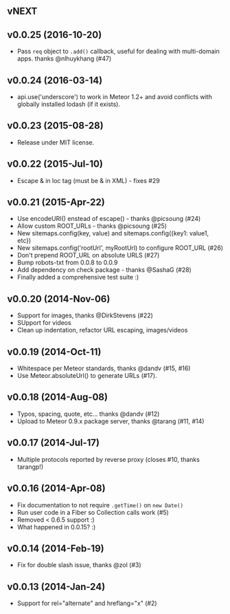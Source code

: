 ## vNEXT

## v0.0.25 (2016-10-20)

* Pass `req` object to `.add()` callback, useful for dealing with multi-domain
  apps.  thanks @nlhuykhang (#47)

## v0.0.24 (2016-03-14)

* api.use('underscore') to work in Meteor 1.2+ and avoid conflicts with
  globally installed lodash (if it exists).

## v0.0.23 (2015-08-28)

* Release under MIT license.

## v0.0.22 (2015-Jul-10)

* Escape & in loc tag (must be &amp; in XML) - fixes #29

## v0.0.21 (2015-Apr-22)

* Use encodeURI() enstead of escape() - thanks @picsoung (#24)
* Allow custom ROOT_URLs - thanks @picsoung (#25)
* New sitemaps.config(key, value) and sitemaps.config({key1: value1, etc})
* New sitemaps.config('rootUrl', myRootUrl) to configure ROOT_URL (#26)
* Don't prepend ROOT_URL on absolute URLS (#27)
* Bump robots-txt from 0.0.8 to 0.0.9
* Add dependency on check package - thanks @SashaG (#28)
* Finally added a comprehensive test suite :)

## v0.0.20 (2014-Nov-06)

* Support for images, thanks @DirkStevens (#22)
* SUpport for videos
* Clean up indentation, refactor URL escaping, images/videos

## v0.0.19 (2014-Oct-11)

* Whitespace per Meteor standards, thanks @dandv (#15, #16)
* Use Meteor.absoluteUrl() to generate URLs (#17).

## v0.0.18 (2014-Aug-08)

* Typos, spacing, quote, etc... thanks @dandv (#12)
* Upload to Meteor 0.9.x package server, thanks @tarang (#11, #14)

## v0.0.17 (2014-Jul-17)

* Multiple protocols reported by reverse proxy (closes #10, thanks tarangp!)

## v0.0.16 (2014-Apr-08)

* Fix documentation to not require `.getTime()` on `new Date()`
* Run user code in a Fiber so Collection calls work (#5)
* Removed < 0.6.5 support :)
* What happened in 0.0.15? :)

## v0.0.14 (2014-Feb-19)

* Fix for double slash issue, thanks @zol (#3)

## v0.0.13 (2014-Jan-24)

* Support for rel="alternate" and hreflang="x" (#2)
